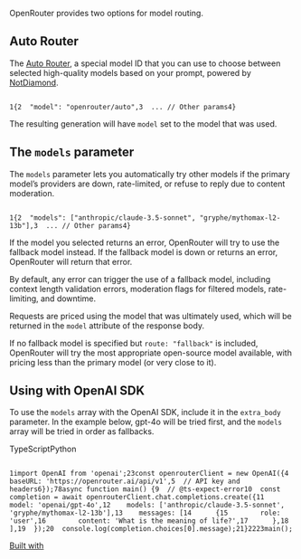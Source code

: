 OpenRouter provides two options for model routing.

## Auto Router

The [Auto Router](https://openrouter.ai/openrouter/auto), a special model ID that you can use to choose between selected high-quality models based on your prompt, powered by [NotDiamond](https://www.notdiamond.ai/).

```code-block text-sm

1{2  "model": "openrouter/auto",3  ... // Other params4}
```

The resulting generation will have `model` set to the model that was used.

## The `models` parameter

The `models` parameter lets you automatically try other models if the primary model’s providers are down, rate-limited, or refuse to reply due to content moderation.

```code-block text-sm

1{2  "models": ["anthropic/claude-3.5-sonnet", "gryphe/mythomax-l2-13b"],3  ... // Other params4}
```

If the model you selected returns an error, OpenRouter will try to use the fallback model instead. If the fallback model is down or returns an error, OpenRouter will return that error.

By default, any error can trigger the use of a fallback model, including context length validation errors, moderation flags for filtered models, rate-limiting, and downtime.

Requests are priced using the model that was ultimately used, which will be returned in the `model` attribute of the response body.

If no fallback model is specified but `route: "fallback"` is included, OpenRouter will try the most appropriate open-source model available, with pricing less than the primary model (or very close to it).

## Using with OpenAI SDK

To use the `models` array with the OpenAI SDK, include it in the `extra_body` parameter. In the example below, gpt-4o will be tried first, and the `models` array will be tried in order as fallbacks.

TypeScriptPython

```code-block text-sm

1import OpenAI from 'openai';23const openrouterClient = new OpenAI({4  baseURL: 'https://openrouter.ai/api/v1',5  // API key and headers6});78async function main() {9  // @ts-expect-error10  const completion = await openrouterClient.chat.completions.create({11    model: 'openai/gpt-4o',12    models: ['anthropic/claude-3.5-sonnet', 'gryphe/mythomax-l2-13b'],13    messages: [14      {15        role: 'user',16        content: 'What is the meaning of life?',17      },18    ],19  });20  console.log(completion.choices[0].message);21}2223main();

```

[Built with](https://buildwithfern.com/?utm_campaign=buildWith&utm_medium=docs&utm_source=openrouter.ai)